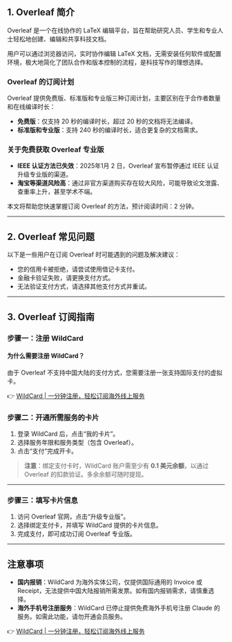 ## 1. Overleaf 简介

Overleaf 是一个在线协作的 LaTeX 编辑平台，旨在帮助研究人员、学生和专业人士轻松地创建、编辑和共享科技文档。

用户可以通过浏览器访问，实时协作编辑 LaTeX 文档，无需安装任何软件或配置环境，极大地简化了团队合作和版本控制的流程，是科技写作的理想选择。

### Overleaf 的订阅计划

Overleaf 提供免费版、标准版和专业版三种订阅计划，主要区别在于合作者数量和在线编译时长：

- **免费版**：仅支持 20 秒的编译时长，超过 20 秒的文档将无法编译。
- **标准版和专业版**：支持 240 秒的编译时长，适合更复杂的文档需求。

### 关于免费获取 Overleaf 专业版

- **IEEE 认证方法已失效**：2025年1月 2 日，Overleaf 宣布暂停通过 IEEE 认证升级专业版的渠道。
- **淘宝等渠道风险高**：通过非官方渠道购买存在较大风险，可能导致论文泄露、查重率上升，甚至学术不端。

本文将帮助您快速掌握订阅 Overleaf 的方法，预计阅读时间：2 分钟。

---

## 2. Overleaf 常见问题

以下是一些用户在订阅 Overleaf 时可能遇到的问题及解决建议：

- 您的信用卡被拒绝，请尝试使用借记卡支付。
- 金融卡验证失败，请更换支付方式。
- 无法验证支付方式，请选择其他支付方式并重试。

---

## 3. Overleaf 订阅指南

### 步骤一：注册 WildCard

#### 为什么需要注册 WildCard？

由于 Overleaf 不支持中国大陆的支付方式，您需要注册一张支持国际支付的虚拟卡。

👉 [WildCard | 一分钟注册，轻松订阅海外线上服务](https://bit.ly/bewildcard)

### 步骤二：开通所需服务的卡片

1. 登录 WildCard 后，点击“我的卡片”。
2. 选择服务年限和服务类型（包含 Overleaf）。
3. 点击“支付”完成开卡。

> **注意**：绑定支付卡时，WildCard 账户需至少有 **0.1 美元余额**，以通过 Overleaf 的扣款验证。多余余额可随时提现。

---

### 步骤三：填写卡片信息

1. 访问 Overleaf 官网，点击“升级专业版”。
2. 选择绑定支付卡，并填写 WildCard 提供的卡片信息。
3. 完成支付，即可成功订阅 Overleaf 专业版。

---

## 注意事项

- **国内报销**：WildCard 为海外实体公司，仅提供国际通用的 Invoice 或 Receipt，无法提供中国大陆报销所需发票。如有国内报销需求，请慎重选择。
- **海外手机号注册服务**：WildCard 已停止提供免费海外手机号注册 Claude 的服务。如需此功能，请勿开通会员服务。

👉 [WildCard | 一分钟注册，轻松订阅海外线上服务](https://bit.ly/bewildcard)